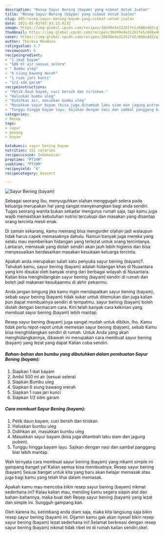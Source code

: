 ```yaml
---
description: "Resep Sayur Bening (bayam) yang nikmat Untuk Jualan"
title: "Resep Sayur Bening (bayam) yang nikmat Untuk Jualan"
slug: 895-resep-sayur-bening-bayam-yang-nikmat-untuk-jualan
date: 2021-05-03T07:43:13.023Z
image: https://img-global.cpcdn.com/recipes/38e90e4a31261fe5/680x482cq70/sayur-bening-bayam-foto-resep-utama.jpg
thumbnail: https://img-global.cpcdn.com/recipes/38e90e4a31261fe5/680x482cq70/sayur-bening-bayam-foto-resep-utama.jpg
cover: https://img-global.cpcdn.com/recipes/38e90e4a31261fe5/680x482cq70/sayur-bening-bayam-foto-resep-utama.jpg
author: Theresa Mendoza
ratingvalue: 4.7
reviewcount: 6
recipeingredient:
- "1 ikat bayam"
- "500 ml air sesuai selera"
- " Bumbu uleg"
- "6 siung bawang merah"
- "1 ruas jari kunci"
- "1/2 sdm garam"
recipeinstructions:
- "Petik daun bayam, cuci bersih dan tiriskan."
- "Haluskan bumbu uleg"
- "Didihkan air, masukkan bumbu uleg"
- "Masukkan sayur bayam (bisa juga ditambah labu siam dan jagung putren)."
- "Tunggu hingga bayam layu. Sajikan dengan nasi dan sambal panggang biar lebih mantap."
categories:
- Resep
tags:
- sayur
- bening
- bayam

katakunci: sayur bening bayam 
nutrition: 151 calories
recipecuisine: Indonesian
preptime: "PT34M"
cooktime: "PT39M"
recipeyield: "4"
recipecategory: Dessert

---
```



![Sayur Bening (bayam)](https://img-global.cpcdn.com/recipes/38e90e4a31261fe5/680x482cq70/sayur-bening-bayam-foto-resep-utama.jpg)

Sebagai seorang ibu, menyuguhkan olahan menggugah selera pada keluarga merupakan hal yang sangat menyenangkan bagi anda sendiri. Tugas seorang  wanita bukan sekadar mengurus rumah saja, tapi kamu juga wajib memastikan kebutuhan nutrisi tercukupi dan masakan yang disantap orang tercinta mesti enak.

Di zaman  sekarang, kamu memang bisa mengorder olahan jadi walaupun tidak harus capek memasaknya dahulu. Namun banyak juga mereka yang selalu mau memberikan hidangan yang terlezat untuk orang tercintanya. Lantaran, memasak yang diolah sendiri akan jauh lebih higienis dan bisa menyesuaikan berdasarkan masakan kesukaan keluarga tercinta. 



Apakah anda merupakan salah satu penyuka sayur bening (bayam)?. Tahukah kamu, sayur bening (bayam) adalah hidangan khas di Nusantara yang kini disukai oleh banyak orang dari berbagai wilayah di Nusantara. Kalian bisa menghidangkan sayur bening (bayam) sendiri di rumah dan boleh jadi makanan kesukaanmu di akhir pekanmu.

Anda jangan bingung jika kamu ingin mendapatkan sayur bening (bayam), sebab sayur bening (bayam) tidak sukar untuk ditemukan dan juga kalian pun dapat membuatnya sendiri di tempatmu. sayur bening (bayam) boleh diolah dengan bermacam cara. Kini telah banyak cara kekinian yang membuat sayur bening (bayam) lebih mantap.

Resep sayur bening (bayam) juga sangat mudah untuk dibikin, lho. Kamu tidak perlu repot-repot untuk memesan sayur bening (bayam), sebab Kamu bisa menghidangkan sendiri di rumah. Untuk Anda yang akan menghidangkannya, dibawah ini merupakan cara membuat sayur bening (bayam) yang lezat yang dapat Kalian coba sendiri.

<!--inarticleads1-->

##### Bahan-bahan dan bumbu yang dibutuhkan dalam pembuatan Sayur Bening (bayam):

1. Siapkan 1 ikat bayam
1. Ambil 500 ml air (sesuai selera)
1. Siapkan  Bumbu uleg
1. Siapkan 6 siung bawang merah
1. Siapkan 1 ruas jari kunci
1. Siapkan 1/2 sdm garam




<!--inarticleads2-->

##### Cara membuat Sayur Bening (bayam):

1. Petik daun bayam, cuci bersih dan tiriskan.
1. Haluskan bumbu uleg
1. Didihkan air, masukkan bumbu uleg
1. Masukkan sayur bayam (bisa juga ditambah labu siam dan jagung putren).
1. Tunggu hingga bayam layu. Sajikan dengan nasi dan sambal panggang biar lebih mantap.




Wah ternyata cara membuat sayur bening (bayam) yang nikamt simple ini gampang banget ya! Kalian semua bisa membuatnya. Resep sayur bening (bayam) Sesuai banget untuk kita yang baru akan belajar memasak atau juga bagi kamu yang telah lihai dalam memasak.

Apakah kamu mau mencoba bikin resep sayur bening (bayam) nikmat sederhana ini? Kalau kalian mau, mending kamu segera siapin alat dan bahan-bahannya, maka buat deh Resep sayur bening (bayam) yang lezat dan simple ini. Sungguh gampang kan. 

Oleh karena itu, ketimbang anda diam saja, maka kita langsung saja bikin resep sayur bening (bayam) ini. Dijamin kamu gak akan nyesel bikin resep sayur bening (bayam) lezat sederhana ini! Selamat berkreasi dengan resep sayur bening (bayam) nikmat tidak ribet ini di rumah kalian sendiri,oke!.

